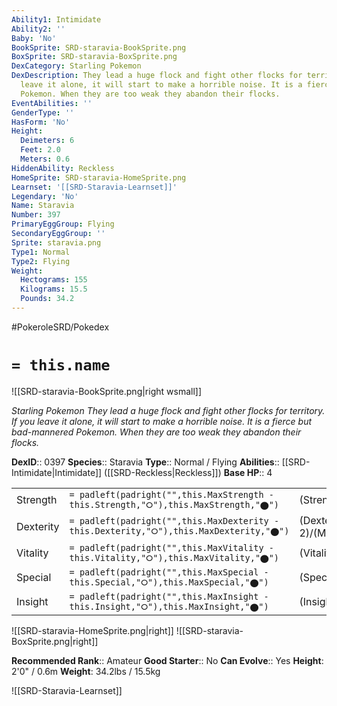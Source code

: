 ```yaml
---
Ability1: Intimidate
Ability2: ''
Baby: 'No'
BookSprite: SRD-staravia-BookSprite.png
BoxSprite: SRD-staravia-BoxSprite.png
DexCategory: Starling Pokemon
DexDescription: They lead a huge flock and fight other flocks for territory. If you
  leave it alone, it will start to make a horrible noise. It is a fierce but bad-mannered
  Pokemon. When they are too weak they abandon their flocks.
EventAbilities: ''
GenderType: ''
HasForm: 'No'
Height:
  Deimeters: 6
  Feet: 2.0
  Meters: 0.6
HiddenAbility: Reckless
HomeSprite: SRD-staravia-HomeSprite.png
Learnset: '[[SRD-Staravia-Learnset]]'
Legendary: 'No'
Name: Staravia
Number: 397
PrimaryEggGroup: Flying
SecondaryEggGroup: ''
Sprite: staravia.png
Type1: Normal
Type2: Flying
Weight:
  Hectograms: 155
  Kilograms: 15.5
  Pounds: 34.2
---
```


#PokeroleSRD/Pokedex

# `= this.name`

![[SRD-staravia-BookSprite.png|right wsmall]]

*Starling Pokemon*
*They lead a huge flock and fight other flocks for territory. If you leave it alone, it will start to make a horrible noise. It is a fierce but bad-mannered Pokemon. When they are too weak they abandon their flocks.*

**DexID**:: 0397
**Species**:: Staravia
**Type**:: Normal / Flying
**Abilities**:: [[SRD-Intimidate|Intimidate]] ([[SRD-Reckless|Reckless]])
**Base HP**:: 4

|           |                                                                                        |                                          |
| --------- | -------------------------------------------------------------------------------------- | ---------------------------------------- |
| Strength  | `= padleft(padright("",this.MaxStrength - this.Strength,"⭘"),this.MaxStrength,"⬤")`    | (Strength::2)/(MaxStrength::5)   |
| Dexterity | `= padleft(padright("",this.MaxDexterity - this.Dexterity,"⭘"),this.MaxDexterity,"⬤")` | (Dexterity:: 2)/(MaxDexterity::5) |
| Vitality  | `= padleft(padright("",this.MaxVitality - this.Vitality,"⭘"),this.MaxVitality,"⬤")`    | (Vitality::2)/(MaxVitality::4)   |
| Special   | `= padleft(padright("",this.MaxSpecial - this.Special,"⭘"),this.MaxSpecial,"⬤")`       | (Special::1)/(MaxSpecial::3)     |
| Insight   | `= padleft(padright("",this.MaxInsight - this.Insight,"⭘"),this.MaxInsight,"⬤")`       | (Insight::1)/(MaxInsight::3)     |

![[SRD-staravia-HomeSprite.png|right]]
![[SRD-staravia-BoxSprite.png|right]]

**Recommended Rank**:: Amateur
**Good Starter**:: No
**Can Evolve**:: Yes
**Height**: 2'0" / 0.6m
**Weight**: 34.2lbs / 15.5kg

![[SRD-Staravia-Learnset]]